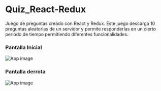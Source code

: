 # Quiz_React-Redux
Juego de preguntas creado con React y Redux. Este juego descarga 10 preguntas aleatorias de un servidor y permite responderlas en un cierto periodo de tiempo permitiendo diferentes funcionalidades. 

### Pantalla Inicial

![App image](app_image.PNG)

### Pantalla derrota

![App image](app_image.PNG)
